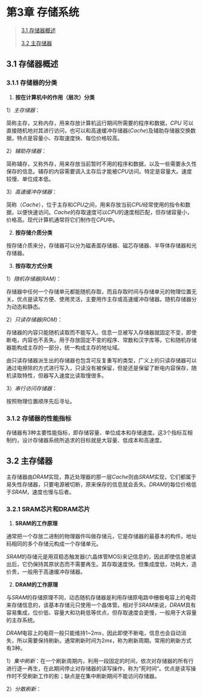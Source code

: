 # 第3章 存储系统

>[3.1 存储器概述](#3.1)
>
>[3.2 主存储器](#3.2)

<h2 id = "3.1">
3.1 存储器概述
</h2>

### 3.1.1 存储器的分类

1. **按在计算机中的作用（层次）分类**

1）*主存储器*：

简称主存，又称内存，用来存放计算机运行期间所需要的程序和数据，$CPU$ 可以直接随机地对其进行访问，也可以和高速缓冲存储器($Cache$)及辅助存储器交换数据，特点是容量小、存取速度快、每位价格较高。

2）*辅助存储器*：

简称辅存，又称外存，用来存放当前暂时不用的程序和数据，以及一些需要永久性保存的信息。辅存的内容需要调入主存后才能被$CPU$访问。特定是容量大。速度较慢、单位成本低。

3）*高速缓冲存储器*：

简称（$Cache$），位于主存和$CPU$之间，用来存放当前$CPU$经常使用的指令和数据，以便快速访问。$Cache$的存取速度可以$CPU$的速度相匹配，但存储容量小，价格高。现代计算机通常将它们制作在$CPU$中。

2. **按存储介质分类**

按存储介质来分，存储器可以分为磁表面存储器、磁芯存储器、半导体存储器和光存储器。

3. **按存取方式分类**

1）*随机存储器$(RAM)$*：

存储器中任何一个存储单元都能随机存取，而且存取时间与存储单元的物理位置无关。优点是读写方便、使用灵活，主要用作主存或高速缓冲存储器。随机存储器分为动态和静态。

2）*只读存储器$(ROM)$*：

存储器的内容只能随机读取而不能写入。信息一旦被写入存储器就固定不变，即使断电，内容也不丢失。用于存放固定不变的程序、常数和汉字库等。它和随机存储器能构成主存的一部分，统一构成主存的地址域。

由只读存储器派生出的存储器也包含可反复重写的类型，广义上的只读存储器可以通过电擦除的方式进行写入，只读没有被保留，但是还是保留了断电内容保存，随机读取特性，但器写入速度比读取慢很多。

3）*串行访问存储器*：

按照物理位置顺序先后寻址。

### 3.1.2 存储器的性能指标

存储器有3种主要性能指标，即存储容量、单位成本和存储速度。这3个指标互相制约，设计存储器系统所追求的目标就是大容量、低成本和高速度。

<h2 id = "3.2">
3.2 主存储器
</h2>

主存储器由$DRAM$实现，靠近处理器的那一层$Cache$则由$SRAM$实现，它们都属于易失性存储器，只要电源被切断，原来保存的信息就会丢失。$DRAM$的每位价格低于$SRAM$，速度也慢与后者。

### 3.2.1 SRAM芯片和DRAM芯片

1. **SRAM的工作原理**

通常把一个存放二进制的物理器件叫做存储元，它是存储器的最基本的构件。地址码相同的多个存储元构成一个存储单元。

$SRAM$的存储元是用双稳态触发器(六晶体管MOS)来记信息的，因此即使信息被读出后，它仍保持其原状态而不需要再生。其存取速度快。但集成度低，功耗大，造价贵，一般用于高速缓冲存储器。

2. **DRAM的工作原理**

与$SRAM$的存储原理不同，动态随机存储器是利用存储原电路中栅极电容上的电荷来存储信息的，该基本存储元只使用一个晶体管。相对于$SRAM$来说，$DRAM$具有容易集成，位价低、容量大和功耗低等优点，但存取速度会更慢，一般用于大容量的主存系统。

$DRAM$电容上的电荷一般只能维持$1$~$2ms$，因此即使不断电，信息也会自动消失，所以需要保持刷新。通常刷新时间为$2ms$，称为刷新周期。常用的刷新方式有$3$种。

1）*集中刷新*：在一个刷新周期内，利用一段固定的时间，依次对存储器的所有行进行逐一再生，在此期间停止对存储器的读写操作，称为”死时间“。优点是读写操作时不受刷新工作的影；缺点是在集中刷新期间不能访问存储器。

2）*分散刷新*：